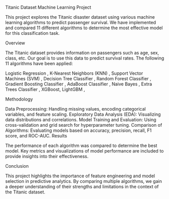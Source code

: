 Titanic Dataset Machine Learning Project

This project explores the Titanic disaster dataset using various machine learning algorithms to predict passenger survival. We have implemented and compared 11 different algorithms to determine the most effective model for this classification task.

Overview

The Titanic dataset provides information on passengers such as age, sex, class, etc. Our goal is to use this data to predict survival rates. The following 11 algorithms have been applied:

Logistic Regression ,
K-Nearest Neighbors (KNN) ,
Support Vector Machines (SVM) ,
Decision Tree Classifier ,
Random Forest Classifier ,
Gradient Boosting Classifier ,
AdaBoost Classifier ,
Naive Bayes ,
Extra Trees Classifier ,
XGBoost, 
LightGBM ,

Methodology

Data Preprocessing: Handling missing values, encoding categorical variables, and feature scaling.
Exploratory Data Analysis (EDA): Visualizing data distributions and correlations.
Model Training and Evaluation: Using cross-validation and grid search for hyperparameter tuning.
Comparison of Algorithms: Evaluating models based on accuracy, precision, recall, F1 score, and ROC-AUC.
Results

The performance of each algorithm was compared to determine the best model. Key metrics and visualizations of model performance are included to provide insights into their effectiveness.

Conclusion

This project highlights the importance of feature engineering and model selection in predictive analytics. By comparing multiple algorithms, we gain a deeper understanding of their strengths and limitations in the context of the Titanic dataset.
